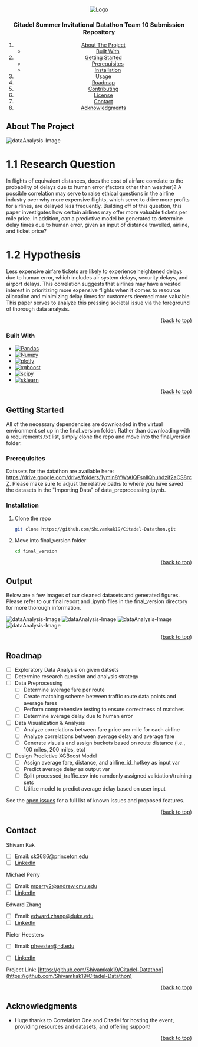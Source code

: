 <a name="readme-top"></a>


<!-- PROJECT LOGO -->
<br />
<div align="center">
  <a href="https://github.com/Shivamkak19/Citadel-Datathon">
    <img src="images/dataOpen.png" alt="Logo">
  </a>

<h3 align="center">Citadel Summer Invitational Datathon Team 10 Submission Repository</h3>

<!-- Table of Contents -->
  <ol>
    <li>
      <a href="#about-the-project">About The Project</a>
      <ul>
        <li><a href="#built-with">Built With</a></li>
      </ul>
    </li>
    <li>
      <a href="#getting-started">Getting Started</a>
      <ul>
        <li><a href="#prerequisites">Prerequisites</a></li>
        <li><a href="#installation">Installation</a></li>
      </ul>
    </li>
    <li><a href="#usage">Usage</a></li>
    <li><a href="#roadmap">Roadmap</a></li>
    <li><a href="#contributing">Contributing</a></li>
    <li><a href="#license">License</a></li>
    <li><a href="#contact">Contact</a></li>
    <li><a href="#acknowledgments">Acknowledgments</a></li>
  </ol>

</div>


<!-- ABOUT THE PROJECT -->
## About The Project

![dataAnalysis-Image][product-screenshot]

# 1.1 Research Question
In flights of equivalent distances, does the cost of airfare correlate to the probability
of delays due to human error (factors other than weather)? A possible
correlation may serve to raise ethical questions in the airline industry over why
more expensive flights, which serve to drive more profits for airlines, are delayed
less frequently. Building off of this question, this paper investigates how certain
airlines may offer more valuable tickets per mile price. In addition, can a predictive
model be generated to determine delay times due to human error, given
an input of distance travelled, airline, and ticket price?

# 1.2 Hypothesis
Less expensive airfare tickets are likely to experience heightened delays due
to human error, which includes air system delays, security delays, and airport
delays. This correlation suggests that airlines may have a vested interest in
prioritizing more expensive flights when it comes to resource allocation and
minimizing delay times for customers deemed more valuable. This paper serves
to analyze this pressing societal issue via the foreground of thorough data analysis.

<p align="right">(<a href="#readme-top">back to top</a>)</p>


### Built With

* [![Pandas][pandas]][pandas-url]
* [![Numpy][numpy]][numpy-url]
* [![plotly][plotly]][plotly-url]
* [![xgboost][xgboost]][xgboost-url]
* [![scipy][scipy]][scipy-url]
* [![sklearn][sklearn]][sklearn-url]

<p align="right">(<a href="#readme-top">back to top</a>)</p>

<!-- GETTING STARTED -->
## Getting Started

All of the necessary dependencies are downloaded in the virtual environment set up in the final_version folder. Rather than downloading with a requirements.txt list, simply clone the repo and move into the final_version folder.

### Prerequisites

Datasets for the datathon are available here: https://drive.google.com/drive/folders/1ymin8YWtAlQFsnllQhuhdzif2aCS8rcZ.
Please make sure to adjust the relative paths to where you have saved the datasets in the "Importing Data" of data_preprocessing.ipynb.

### Installation

1. Clone the repo
   ```sh
   git clone https://github.com/Shivamkak19/Citadel-Datathon.git
   ```

2. Move into final_version folder  
   ```sh
   cd final_version
   ```

<p align="right">(<a href="#readme-top">back to top</a>)</p>

<!-- OUTPUT EXAMPLES -->
## Output

Below are a few images of our cleaned datasets and generated figures. Please refer to our final report and .ipynb files in the final_version directory for more thorough information.

![dataAnalysis-Image][product1]
![dataAnalysis-Image][product2]
![dataAnalysis-Image][product3]
![dataAnalysis-Image][product4]

<p align="right">(<a href="#readme-top">back to top</a>)</p>


<!-- ROADMAP -->
## Roadmap

- [ ] Exploratory Data Analysis on given datsets
- [ ] Determine research question and analysis strategy
- [ ] Data Preprocessing
    - [ ] Determine average fare per route
    - [ ] Create matching scheme between traffic route data points and average fares
    - [ ] Perform comprehensive testing to ensure correctness of matches
    - [ ] Determine average delay due to human error
- [ ] Data Visualization & Analysis
    - [ ] Analyze correlations between fare price per mile for each airline
    - [ ] Analyze correlations between average delay and average fare
    - [ ] Generate visuals and assign buckets based on route distance (i.e., 100 miles, 200 miles, etc)
- [ ] Design Predictive XGBoost Model
    - [ ] Assign average fare, distance, and airline_id_hotkey as input var
    - [ ] Predict average delay as output var
    - [ ] Split processed_traffic.csv into ramdonly assigned validation/training sets
    - [ ] Utilize model to predict average delay based on user input

See the [open issues](https://github.com/Shivamkak19/Citadel-Datathon/issues) for a full list of known issues and proposed features.

<p align="right">(<a href="#readme-top">back to top</a>)</p>


<!-- CONTACT -->
## Contact

Shivam Kak
  - [ ] Email: sk3686@princeton.edu 
  - [ ] [LinkedIn](https://www.linkedin.com/in/shivamkak/)

Michael Perry
  - [ ] Email: mperry2@andrew.cmu.edu
  - [ ] [LinkedIn](https://www.linkedin.com/in/michael-perry-325255180/)

Edward Zhang 
  - [ ] Email: edward.zhang@duke.edu
  - [ ] [LinkedIn](https://www.linkedin.com/in/ez246/)

Pieter Heesters 
  - [ ] Email: pheester@nd.edu
  - [ ] [LinkedIn](https://www.linkedin.com/in/pieter-heesters/)


Project Link: [https://github.com/Shivamkak19/Citadel-Datathon](https://github.com/Shivamkak19/Citadel-Datathon)

<p align="right">(<a href="#readme-top">back to top</a>)</p>

<!-- ACKNOWLEDGMENTS -->
## Acknowledgments

* []() Huge thanks to Correlation One and Citadel for hosting the event, providing resources and datasets, and offering support!

<p align="right">(<a href="#readme-top">back to top</a>)</p>

<!-- Links -->
[product-screenshot]: images/product1.png
[product1]: images/processedData.png
[product2]: images/AvgTicketPricePerMile.png
[product3]: images/DelayVsFare.png
[product4]: images/output.png

[pandas]: https://img.shields.io/badge/Pandas-e30487?style=for-the-badge&logo=pandas&logoColor=130654
[pandas-url]: https://pandas.pydata.org/

[numpy]: https://img.shields.io/badge/numpy-4dabcf?style=for-the-badge&logo=numpy&logoColor=white
[numpy-url]: https://numpy.org/

[plotly]: https://img.shields.io/badge/Plotly.Express-4787f5?style=for-the-badge&logo=plotly&logoColor=black
[plotly-url]: https://plotly.com/python/plotly-express/

[xgboost]: https://img.shields.io/badge/XGBOOST-22a038?style=for-the-badge
[xgboost-url]: https://xgboost.readthedocs.io/en/stable/

[scipy]: https://img.shields.io/badge/SciPy-023243?style=for-the-badge&logo=scipy&logoColor=0054a6
[scipy-url]: https://scipy.org/

[sklearn]: https://img.shields.io/badge/sklearn-ff9c34?style=for-the-badge&logo=scikitlearn&logoColor=3599cd
[sklearn-url]: https://scikit-learn.org/stable/


